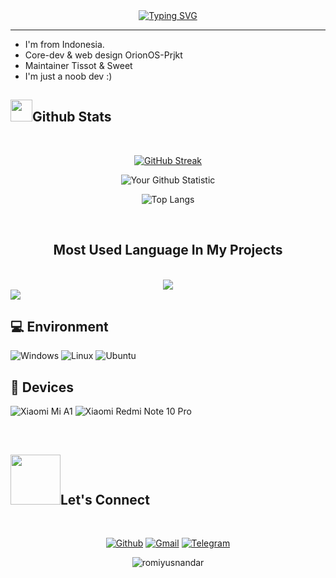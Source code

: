 <div align="center">
<a href="https://git.io/typing-svg"><img src="https://readme-typing-svg.demolab.com?font=Raleway&weight=600&size=30&duration=2500&pause=1500&color=FF3183&center=true&vCenter=true&multiline=true&repeat=false&random=false&width=435&height=135&lines=Hi+%F0%9F%91%8B;Here+is+Romi+Yusnandar+%F0%9F%A4%9D;Let's+connect+%F0%9F%93%B2" alt="Typing SVG" /></a>
</div>
<!--# <img src="https://raw.githubusercontent.com/mpurnomoadji/GameTebakAku-master/master/website/img/animasi-bergerak-bendera-indonesia-0013.gif" width="50px"> Hi <img src="https://github.com/Bogdan-Torkhov/Bogdan-Torkhov/blob/main/assets/Hi.gif" width="30px">, Here is [Romi Yusnandar](https://t.me/sirNewbies)!

-->

<!-- <a href="https://t.me/zhantech">
<img align="left" alt="ZHANtech's Telegram" width="22px" src="https://cdn.jsdelivr.net/npm/simple-icons@v3/icons/telegram.svg" />
</a>
<a href="https://twitter.com/zhantech">
<img align="left" alt="ZHANtech's Twitter" width="22px" src="https://cdn.jsdelivr.net/npm/simple-icons@v3/icons/twitter.svg" />
</a>
<a href="https://www.instagram.com/zhantech">
<img align="left" alt="ZHANtech's Instagram" width="22px" src="https://cdn.jsdelivr.net/npm/simple-icons@v3/icons/instagram.svg" />
</a>

![](https://komarev.com/ghpvc/?username=zhantech) -->

<hr>

- I'm from Indonesia.
- Core-dev & web design OrionOS-Prjkt
- Maintainer Tissot & Sweet
- I'm just a noob dev :)

## <img src="https://media.giphy.com/media/cj87CxfRtrUifF3Ryk/giphy.gif" width="35"><b>Github Stats </b>
<br>

<div align="center">

[![GitHub Streak](https://streak-stats.demolab.com/?user=romiyusnandar&theme=radical)](https://git.io/streak-stats)

![Your Github Statistic](https://github-readme-stats.vercel.app/api?username=romiyusnandar&show_icons=true&theme=radical)

![Top Langs](https://github-readme-stats.vercel.app/api/top-langs/?username=romiyusnandar&layout=compact&theme=radical)
</div>

<br>

<div>
  <h2 align="center">Most Used Language In My Projects</h2>
<br/>
<div align="center">
  <img src="https://skillicons.dev/icons?i=c,kotlin,java,nextjs,mysql,react,html,css,vscode,github,tailwind,git" />
</div>
    <img src="https://skillicons.dev/icons?i=nodejs,python,javascript,express,firebase,mongodb,bootstrap" /><br>
</div>

## 💻 Environment
![Windows](https://img.shields.io/badge/Windows%2011-00BBFF?style=flat-square&logo=Windows&logoColor=ffffff)
![Linux](https://img.shields.io/badge/Linux-Mint%2000BBFF?style=flat-square&logo=Linux&logoColor=ffffff)
![Ubuntu](https://img.shields.io/badge/Ubuntu-ED9121?style=flat-square&logo=Ubuntu&logoColor=ffffff)

## 📱 Devices
![Xiaomi Mi A1](https://img.shields.io/badge/Xiaomi%20Mi%20A1-ED9121?style=flat-square&logo=xiaomi&logoColor=ffffff)
![Xiaomi Redmi Note 10 Pro](https://img.shields.io/badge/Xiaomi%20Redmi%20Note%2010%20Pro-ED9121?style=flat-square&logo=xiaomi&logoColor=ffffff)

<!-- ![Xiaomi Redmi Note 12 4G NFC](https://img.shields.io/badge/Xiaomi%20Redmi%20Note%2012%204G%20NFC-ED9121?style=flat-square&logo=xiaomi&logoColor=ffffff) -->

<!-- [![GitHub](https://img.shields.io/badge/dynamic/json?logo=github&label=GitHub+Followers&labelColor=282c34&color=181717&query=%24.data.totalSubs&url=https%3A%2F%2Fapi.spencerwoo.com%2Fsubstats%2F%3Fsource%3Dgithub%26queryKey%3Anothermi1&longCache=true)](https://github.com/Anothermi1) -->
<br>

## <img src="https://media.giphy.com/media/ZkoseoSVGIBmXTnWq8/giphy.gif" width="80"><b>Let's Connect</b>

<br>
<div align='left'>

<p align="center">
  <a href="https://github.com/romiyusnandar"><img alt="Github" title="Romi Github" src="https://img.shields.io/badge/GitHub-100000?style=for-the-badge&logo=github&logoColor=white"></a>
  <a href="mailto: yusromi04@gmail.com"><img alt="Gmail" title="Romi Yusnandar Gmail" src="https://img.shields.io/badge/Gmail-D14836?style=for-the-badge&logo=gmail&logoColor=white"></a>
  <a href="https://t.me/romiyusna"><img alt="Telegram" title="Romi Telegram" src="https://img.shields.io/badge/Telegram-2CA5E0?style=for-the-badge&logo=telegram&logoColor=white"></a> 
 </p>
</div>

<div align="center">
     <img src="https://komarev.com/ghpvc/?username=romiyusnandar&style=flat-rounded" alt="romiyusnandar" /><br>
</div>
